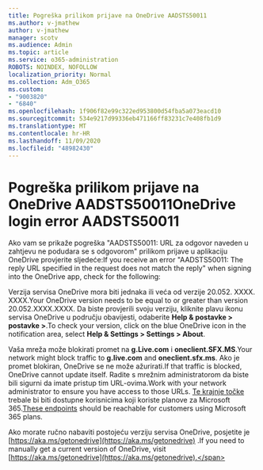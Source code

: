 ```yaml
---
title: Pogreška prilikom prijave na OneDrive AADSTS50011
ms.author: v-jmathew
author: v-jmathew
manager: scotv
ms.audience: Admin
ms.topic: article
ms.service: o365-administration
ROBOTS: NOINDEX, NOFOLLOW
localization_priority: Normal
ms.collection: Adm_O365
ms.custom:
- "9003820"
- "6840"
ms.openlocfilehash: 1f906f82e99c322ed953800d54fba5a073eacd10
ms.sourcegitcommit: 534e9217d99336eb471166ff83231c7e408fb1d9
ms.translationtype: MT
ms.contentlocale: hr-HR
ms.lasthandoff: 11/09/2020
ms.locfileid: "48982430"
---
```

# <a name="onedrive-login-error-aadsts50011"></a><span data-ttu-id="eaac9-102">Pogreška prilikom prijave na OneDrive AADSTS50011</span><span class="sxs-lookup"><span data-stu-id="eaac9-102">OneDrive login error AADSTS50011</span></span>

<span data-ttu-id="eaac9-103">Ako vam se prikaže pogreška "AADSTS50011: URL za odgovor naveden u zahtjevu ne podudara se s odgovorom" prilikom prijave u aplikaciju OneDrive provjerite sljedeće:</span><span class="sxs-lookup"><span data-stu-id="eaac9-103">If you receive an error "AADSTS50011: The reply URL specified in the request does not match the reply" when signing into the OneDrive app, check for the following:</span></span>

<span data-ttu-id="eaac9-104">Verzija servisa OneDrive mora biti jednaka ili veća od verzije 20.052. XXXX. XXXX.</span><span class="sxs-lookup"><span data-stu-id="eaac9-104">Your OneDrive version needs to be equal to or greater than version 20.052.XXXX.XXXX.</span></span> <span data-ttu-id="eaac9-105">Da biste provjerili svoju verziju, kliknite plavu ikonu servisa OneDrive u području obavijesti, odaberite **Help & postavke > postavke >**.</span><span class="sxs-lookup"><span data-stu-id="eaac9-105">To check your version, click on the blue OneDrive icon in the notification area, select **Help & Settings > Settings > About**.</span></span>

<span data-ttu-id="eaac9-106">Vaša mreža može blokirati promet na **g.Live.com** i **oneclient.SFX.MS**.</span><span class="sxs-lookup"><span data-stu-id="eaac9-106">Your network might block traffic to **g.live.com** and **oneclient.sfx.ms**.</span></span> <span data-ttu-id="eaac9-107">Ako je promet blokiran, OneDrive se ne može ažurirati.</span><span class="sxs-lookup"><span data-stu-id="eaac9-107">If that traffic is blocked, OneDrive cannot update itself.</span></span> <span data-ttu-id="eaac9-108">Radite s mrežnim administratorom da biste bili sigurni da imate pristup tim URL-ovima.</span><span class="sxs-lookup"><span data-stu-id="eaac9-108">Work with your network administrator to ensure you have access to those URLs.</span></span> <span data-ttu-id="eaac9-109">[Te krajnje točke](https://docs.microsoft.com/microsoft-365/enterprise/urls-and-ip-address-ranges?view=o365-worldwide) trebale bi biti dostupne korisnicima koji koriste planove za Microsoft 365.</span><span class="sxs-lookup"><span data-stu-id="eaac9-109">[These endpoints](https://docs.microsoft.com/microsoft-365/enterprise/urls-and-ip-address-ranges?view=o365-worldwide) should be reachable for customers using Microsoft 365 plans.</span></span>

<span data-ttu-id="eaac9-110">Ako morate ručno nabaviti postojeću verziju servisa OneDrive, posjetite je [https://aka.ms/getonedrive](https://aka.ms/getonedrive) .</span><span class="sxs-lookup"><span data-stu-id="eaac9-110">If you need to manually get a current version of OneDrive, visit [https://aka.ms/getonedrive](https://aka.ms/getonedrive).</span></span>
